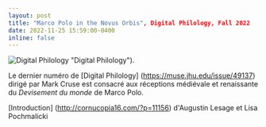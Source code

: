 ```yaml
---
layout: post
title: "Marco Polo in the Novus Orbis", Digital Philology, Fall 2022
date: 2022-11-25 15:59:00-0400
inline: false
---
```


![Digital Philology](https://muse.jhu.edu/issue/49137/image/front_cover.jpg) "Digital Philology").

Le dernier numéro de [Digital Philology] (https://muse.jhu.edu/issue/49137) dirigé par Mark Cruse est consacré aux réceptions médiévale et renaissante du _Devisement du monde_ de Marco Polo.

[Introduction] (http://cornucopia16.com/?p=11156) d'Augustin Lesage et Lisa Pochmalicki
